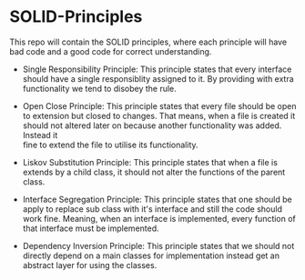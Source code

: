 # SOLID-Principles
This repo will contain the SOLID principles, where each principle will have bad code and a good code for correct understanding.

- Single Responsibility Principle:
    This principle states that every interface should have a single responsiblity assigned to it. By providing with extra functionality we tend to disobey the rule.

- Open Close Principle:
    This principle states that every file should be open to extension but closed to changes. That means, when a file is created it should not altered later on because another functionality was added. Instead it     
    fine to extend the file to utilise its functionality.

- Liskov Substitution Principle:
    This principle states that when a file is extends by a child class, it should not alter the functions of the parent class.

- Interface Segregation Principle:
    This principle states that one should be apply to replace sub class with it's interface and still the code should work fine. Meaning, when an interface is implemented, every function of that interface must be       implemented.

- Dependency Inversion Principle:
    This principle states that we should not directly depend on a main classes for implementation instead get an abstract layer for using the classes.
  
  
   

